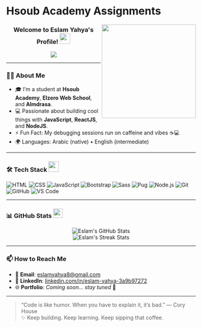 # Hsoub Academy  Assignments
<img width="250" align="right" src="https://c.tenor.com/_DOBjnGspYAAAAAM/code-coding.gif">

<h3 align="center">
  Welcome to Eslam Yahya's Profile!
  <img src="https://media.giphy.com/media/hvRJCLFzcasrR4ia7z/giphy.gif" width="28">
</h3>

<p align="center">
  <a href="https://github.com/DenverCoder1/readme-typing-svg">
    <img src="https://readme-typing-svg.herokuapp.com/?lines=Always%20learning%20new%20things;Web%20Development%20Enthusiast;Coffee%20Powered%20Programmer!&font=Fira%20Code&center=true&width=440&height=45&color=f75c7e&vCenter=true&size=22">
  </a>
</p>

---

### 👨‍🎓 About Me

- 🎓 I’m a student at **Hsoub Academy**, **Elzero Web School**, and **Almdrasa**.
- 💻 Passionate about building cool things with **JavaScript**, **ReactJS**, and **NodeJS**.
- ⚡ Fun Fact: My debugging sessions run on caffeine and vibes ☕💻
- 🌍 Languages: Arabic (native) • English (intermediate)

---

### 🛠 Tech Stack <img src="https://media.giphy.com/media/3o7aCVpQb5y2bEjh6I/giphy.gif" width="28">

![HTML](https://img.shields.io/badge/HTML-E34F26?style=for-the-badge&logo=html5&logoColor=white)
![CSS](https://img.shields.io/badge/CSS-1572B6?style=for-the-badge&logo=css3&logoColor=white)
![JavaScript](https://img.shields.io/badge/JavaScript-F7DF1E?style=for-the-badge&logo=javascript&logoColor=black)
![Bootstrap](https://img.shields.io/badge/Bootstrap-7952B3?style=for-the-badge&logo=bootstrap&logoColor=white)
![Sass](https://img.shields.io/badge/Sass-CC6699?style=for-the-badge&logo=sass&logoColor=white)
![Pug](https://img.shields.io/badge/Pug-A86454?style=for-the-badge&logo=pug&logoColor=white)
![Node.js](https://img.shields.io/badge/Node.js-339933?style=for-the-badge&logo=node.js&logoColor=white)
![Git](https://img.shields.io/badge/Git-F05032?style=for-the-badge&logo=git&logoColor=white)
![GitHub](https://img.shields.io/badge/GitHub-000000?style=for-the-badge&logo=github&logoColor=white)
![VS Code](https://img.shields.io/badge/VS_Code-007ACC?style=for-the-badge&logo=visual-studio-code&logoColor=white)

---

### 📊 GitHub Stats <img src="https://media.giphy.com/media/l0MYt5jPR6QX5pnqM/giphy.gif" width="25">

<p align="center">
  <img src="https://github-readme-stats.vercel.app/api?username=EslamYahya&show_icons=true&theme=radical" alt="Eslam's GitHub Stats" />
  <br />
  <img src="https://streak-stats.demolab.com?user=EslamYahya&theme=radical&border_radius=5" alt="Eslam's Streak Stats" />
</p>

---

### 📫 How to Reach Me

- 💌 **Email**: eslamyahya8@gmail.com  
- 💼 **LinkedIn**: [linkedin.com/in/eslam-yahya-3a9b97272](https://www.linkedin.com/in/eslam-yahya-3a9b97272)
- 🌐 **Portfolio**: *Coming soon... stay tuned* 🚀

---

> “Code is like humor. When you have to explain it, it’s bad.” — Cory House  
> ✨ Keep building. Keep learning. Keep sipping that coffee.

